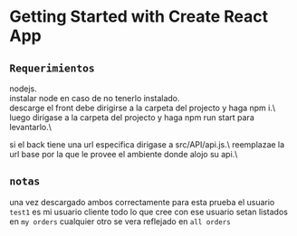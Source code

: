 # Getting Started with Create React App

## `Requerimientos`

nodejs.\
instalar node en caso de no tenerlo instalado.\
descarge el front debe dirigirse a la carpeta del projecto y haga npm i.\ 
luego dirigase a la carpeta del projecto y haga npm run start para levantarlo.\

si el back tiene una url especifica dirigase a src/API/api.js.\ 
reemplazae la url base por la que le provee el ambiente donde alojo su api.\

## `notas` 

una vez descargado ambos correctamente para esta prueba el usuario `test1` 
es mi usuario cliente todo lo que cree con ese usuario setan listados en 
`my orders` cualquier otro se vera reflejado en `all orders`

